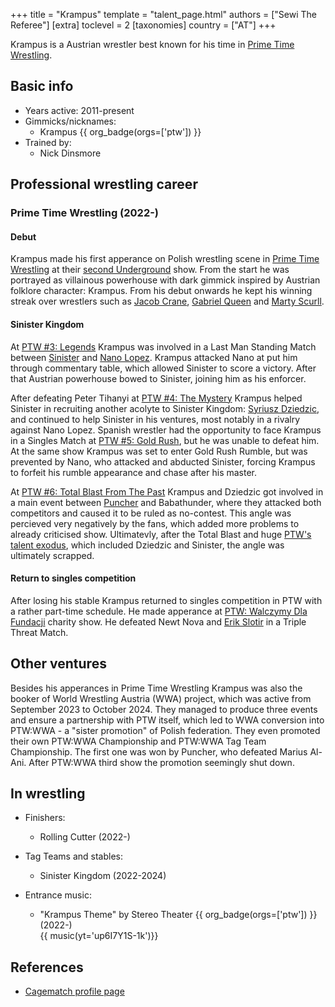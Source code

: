 +++
title = "Krampus"
template = "talent_page.html"
authors = ["Sewi The Referee"]
[extra]
toclevel = 2
[taxonomies]
country = ["AT"]
+++

Krampus is a Austrian wrestler best known for his time in [Prime Time Wrestling](@/o/ptw.md).

## Basic info

* Years active: 2011-present
* Gimmicks/nicknames:
  - Krampus {{ org_badge(orgs=['ptw']) }}
* Trained by:
  - Nick Dinsmore
 
## Professional wrestling career

### Prime Time Wrestling (2022-)

#### Debut 

Krampus made his first apperance on Polish wrestling scene in [Prime Time Wrestling](@/o/ptw.md) at their [second Underground](@/e/ptw/2022-01-23-ptw-underground-2.md) show. From the start he was portrayed as villainous powerhouse with dark gimmick inspired by Austrian folklore character: Krampus. From his debut onwards he kept his winning streak over wrestlers such as [Jacob Crane](@/w/jacob-crane.md), [Gabriel Queen](@/w/gabriel-queen.md) and [Marty Scurll](@/w/marty-scurll.md).

#### Sinister Kingdom

At [PTW #3: Legends](@/e/ptw/2022-11-26-ptw-3-legends.md) Krampus was involved in a Last Man Standing Match between [Sinister](@/w/sinister.md) and [Nano Lopez](@/w/nano-lopez.md). Krampus attacked Nano at put him through commentary table, which allowed Sinister to score a victory. After that Austrian powerhouse bowed to Sinister, joining him as his enforcer. 

After defeating Peter Tihanyi at [PTW #4: The Mystery](@/e/ptw/2023-06-25-ptw-4-mystery.md) Krampus helped Sinister in recruiting another acolyte to Sinister Kingdom: [Syriusz Dziedzic](@/w/dziedzic.md), and continued to help Sinister in his ventures, most notably in a rivalry against Nano Lopez. Spanish wrestler had the opportunity to face Krampus in a Singles Match at [PTW #5: Gold Rush](@/e/ptw/2024-02-03-ptw-5-gold-rush.md), but he was unable to defeat him. At the same show Krampus was set to enter Gold Rush Rumble, but was prevented by Nano, who attacked and abducted Sinister, forcing Krampus to forfeit his rumble appearance and chase after his master. 

At [PTW #6: Total Blast From The Past](@/e/ptw/2024-05-11-ptw-6.md) Krampus and Dziedzic got involved in a main event between [Puncher](@/w/puncher.md) and Babathunder, where they attacked both competitors and caused it to be ruled as no-contest. This angle was percieved very negatively by the fans, which added more problems to already criticised show. Ultimatevly, after the Total Blast and huge [PTW's talent exodus](@/a/ptw-exits.md), which included Dziedzic and Sinister, the angle was ultimately scrapped. 

#### Return to singles competition

After losing his stable Krampus returned to singles competition in PTW with a rather part-time schedule. He made apperance at [PTW: Walczymy Dla Fundacji](@/e/ptw/2024-09-29-ptw-walczymy-dla-fundacji.md) charity show. He defeated Newt Nova and [Erik Slotir](@/w/erik-slotir.md) in a Triple Threat Match.

## Other ventures

Besides his apperances in Prime Time Wrestling Krampus was also the booker of World Wrestling Austria (WWA) project, which was active from September 2023 to October 2024. They managed to produce three events and ensure a partnership with PTW itself, which led to WWA conversion into PTW:WWA - a "sister promotion" of Polish federation. They even promoted their own PTW:WWA Championship and PTW:WWA Tag Team Championship. The first one was won by Puncher, who defeated Marius Al-Ani. After PTW:WWA third show the promotion seemingly shut down.

## In wrestling

* Finishers:
  - Rolling Cutter (2022-)

* Tag Teams and stables:
  - Sinister Kingdom (2022-2024)

* Entrance music:
  - "Krampus Theme" by Stereo Theater
   {{ org_badge(orgs=['ptw']) }} (2022-) <br>
   {{ music(yt='up6I7Y1S-1k')}}

## References

* [Cagematch profile page](https://www.cagematch.net/?id=2&nr=11489)
